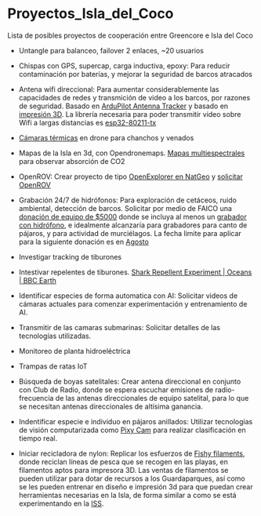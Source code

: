 # Proyectos_Isla_del_Coco
Lista de posibles proyectos de cooperación entre Greencore e Isla del Coco

- Untangle para balanceo, failover 2 enlaces, ~20 usuarios

- Chispas con GPS, supercap, carga inductiva, epoxy: Para reducir contaminación por baterías, y mejorar la seguridad de barcos atracados

- Antena wifi direccional: Para aumentar considerablemente las capacidades de redes y transmición de video a los barcos, por razones de seguridad. Basado en [ArduPilot Antenna Tracker](http://ardupilot.org/copter/docs/common-antenna-tracking.html) y basado en [impresión 3D](https://www.thingiverse.com/thing:1038005). La librería necesaria para poder transmitir video sobre Wifi a largas distancias es [esp32-80211-tx](https://github.com/Jeija/esp32-80211-tx)

- [Cámaras térmicas](https://www.amazon.com/FLIR-0100-01-00S-Sensor-Thermal-Camera/dp/B01MU9RLXO/) en drone para chanchos y venados

- Mapas de la Isla en 3d, con Opendronemaps. [Mapas multiespectrales](https://www.mapir.camera/pages/survey3-cameras) para observar absorción de CO2

- OpenROV: Crear proyecto de tipo [OpenExplorer en NatGeo](https://www.nationalgeographicpartners.com/press/2018/10/see-initiative-drones-explore-ocean/) y [solicitar OpenROV](https://airtable.com/shrnBKrgMrNZp9I89)

- Grabación 24/7 de hidrófonos: Para exploración de cetáceos, ruido ambiental, detección de barcos. Solicitar por medio de FAICO una [donación de equipo de $5000](https://www.wildlifeacoustics.com/resources/grant/deadlines) donde se incluya al menos un [grabador con hidrófono](https://www.wildlifeacoustics.com/store/recorders), e idealmente alcanzaría para grabadores para canto de pájaros, y para actividad de murciélagos. La fecha limite para aplicar para la siguiente donación es en [Agosto](https://www.wildlifeacoustics.com/resources/grant/deadlines)

- Investigar tracking de tiburones

- Intestivar repelentes de tiburones.
  [Shark Repellent Experiment | Oceans | BBC Earth](https://www.youtube.com/watch?v=s70mJ9DyC6s)

- Identificar especies de forma automatica con AI: Solicitar videos de cámaras actuales para comenzar experimentación y entrenamiento de AI.

- Transmitir de las camaras submarinas: Solicitar detalles de las tecnologías utilizadas.

- Monitoreo de planta hidroeléctrica

- Trampas de ratas IoT

- Búsqueda de boyas satelitales: Crear antena direccional en conjunto con Club de Radio, donde se espera escuchar emisiones de radio-frecuencia de las antenas direccionales de equipo satelital, para lo que se necesitan antenas direccionales de altísima ganancia.

- Indentificar especie e individuo en pájaros anillados: Utilizar tecnologías de visión computarizada como [Pixy Cam](https://www.youtube.com/watch?v=J8sl3nMlYxM&t=4m) para realizar clasificación en tiempo real.

- Iniciar recicladora de nylon: Replicar los esfuerzos de [Fishy filaments](https://fishyfilaments.com/), donde reciclan líneas de pesca que se recogen en las playas, en filamentos aptos para impresora 3D. Las ventas de filamentos se pueden utilizar para dotar de recursos a los Guardaparques, así como se les pueden entrenar en diseño e impresión 3d para que puedan crear herramientas necesarias en la Isla, de forma similar a como se está experimentando en la [ISS](https://www.nasa.gov/content/international-space-station-s-3-d-printer/).
